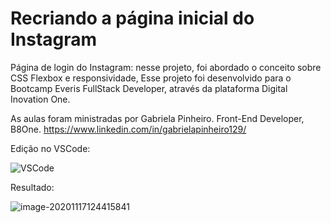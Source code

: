 # Recriando a página inicial do Instagram
Página de login do Instagram: nesse projeto, foi abordado o conceito sobre CSS Flexbox e responsividade, Esse projeto foi desenvolvido para o Bootcamp Everis FullStack Developer, através da plataforma Digital Inovation One.

As aulas foram ministradas por Gabriela Pinheiro.
Front-End Developer, B8One.
https://www.linkedin.com/in/gabrielapinheiro129/

Edição no VSCode:

![VSCode](code.png)

Resultado:

![image-20201117124415841](C:\Users\diogo\AppData\Roaming\Typora\typora-user-images\image-20201117124415841.png)
